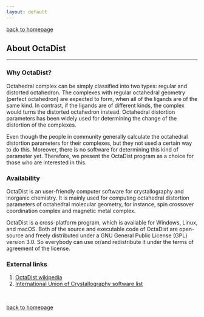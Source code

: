 ```yaml
---
layout: default
---
```

[back to homepage](./)

## About OctaDist
***

### Why OctaDist?

Octahedral complex can be simply classified into two types: regular and distorted octahedron. 
The complexes with regular octahedral geometry (perfect octahedron) are expected to form, 
when all of the ligands are of the same kind. In contrast, if the ligands are of different kinds, 
the complex would turns the distorted octahedron instead. 
Octahedral distortion parameters has been widely used for determining the change of the distortion of the complexes. 

Even though the people in community generally calculate the octahedral distortion parameters for their complexes, 
but they not used a certain way to do this. Moreover, there is no software for determining this kind of parameter yet. 
Therefore, we present the OctaDist program as a choice for those who are interested in this.

### Availability

OctaDist is an user-friendly computer software for crystallography and inorganic chemistry. 
It is mainly used for computing octahedral distortion parameters of octahedral molecular geometry, 
for instance, spin crossover coordination complex and magnetic metal complex.

OctaDist is a cross-platform program, which is available for Windows, Linux, and macOS. 
Both of the source and executable code of OctaDist are open-source and freely distributed 
under a GNU General Public License (GPL) version 3.0.
So everybody can use or/and redistribute it under the terms of agreement of the license.

### External links

1. [OctaDist wikipedia][octadist-wiki]
2. [International Union of Crystallography software list][octadist-iucr]

[octadist-wiki]: https://en.wikipedia.org/wiki/Draft:OctaDist
[octadist-iucr]: https://www.iucr.org/resources/other-directories/software/octadist

<br/>

[back to homepage](./)
